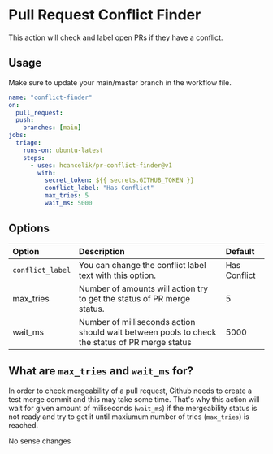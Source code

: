 # Pull Request Conflict Finder

This action will check and label open PRs if they have a conflict. 

## Usage

Make sure to update your main/master branch in the workflow file.

```yaml
name: "conflict-finder"
on: 
  pull_request:
  push:
    branches: [main]
jobs:
  triage:
    runs-on: ubuntu-latest
    steps:
      - uses: hcancelik/pr-conflict-finder@v1
        with:
          secret_token: ${{ secrets.GITHUB_TOKEN }}
          conflict_label: "Has Conflict"
          max_tries: 5
          wait_ms: 5000
```

## Options
|Option|Description|Default|
|:-----|:----------|:------|
|`conflict_label`|You can change the conflict label text with this option.|Has Conflict|
|max_tries|Number of amounts will action try to get the status of PR merge status.|5|
|wait_ms|Number of milliseconds action should wait between pools to check the status of PR merge status|5000|

## What are `max_tries` and `wait_ms` for?
In order to check mergeability of a pull request, Github needs to create a test merge commit and this may take some time. That's why this action will wait for given amount of miliseconds (`wait_ms`) if the mergeability status is not ready and try to get it until maxiumum number of tries (`max_tries`) is reached.  


No sense changes
